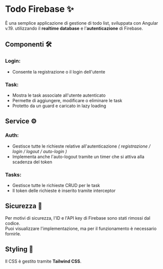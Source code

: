 
# Todo Firebase ✨
È una semplice applicazione di gestione di todo list, sviluppata con Angular v.19. utilizzando il **realtime database** e  l'**autenticazione**  di Firebase.

## Componenti 🛠️

### **Login:**
- Consente la registrazione o il login dell'utente

### **Task:**
- Mostra le task associate all'utente autenticato
- Permette di aggiungere, modificare o eliminare le task
- Protetto da un guard e caricato in lazy loading

## Service ⚙️

### **Auth:**
- Gestisce tutte le richieste relative all'autenticazione *( registrazione / login / logout / auto-login )*
- Implementa anche l'auto-logout tramite un timer che si attiva alla scadenza del token

### **Tasks:**
- Gestisce tutte le richieste CRUD per le task
- Il token delle richieste è inserito tramite interceptor

## Sicurezza 🔐 
Per motivi di sicurezza, l'ID e l'API key di Firebase sono stati rimossi dal codice.  
Puoi visualizzare l'implementazione, ma per il funzionamento è necessario fornirle.

## Styling 🎨
Il CSS è gestito tramite **Tailwind CSS**.
